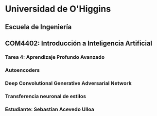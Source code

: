 # Universidad de O'Higgins

## Escuela de Ingeniería
## COM4402: Introducción a Inteligencia Artificial

### **Tarea 4: Aprendizaje Profundo Avanzado**

### **Autoencoders**
### **Deep Convolutional Generative Adversarial Network**
### **Transferencia neuronal de estilos**

### Estudiante: Sebastían Acevedo Ulloa
